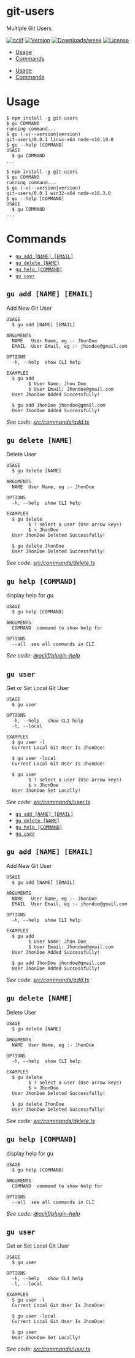 git-users
=========

Multiple Git Users

[![oclif](https://img.shields.io/badge/cli-oclif-brightgreen.svg)](https://oclif.io)
[![Version](https://img.shields.io/npm/v/git-users.svg)](https://npmjs.org/package/git-users)
[![Downloads/week](https://img.shields.io/npm/dw/git-users.svg)](https://npmjs.org/package/git-users)
[![License](https://img.shields.io/npm/l/git-users.svg)](https://github.com/mrhyperbit/git-users/blob/master/package.json)

<!-- toc -->
* [Usage](#usage)
* [Commands](#commands)
<!-- tocstop -->
* [Usage](#usage)
* [Commands](#commands)
<!-- tocstop -->
# Usage
<!-- usage -->
```sh-session
$ npm install -g git-users
$ gu COMMAND
running command...
$ gu (-v|--version|version)
git-users/0.0.1 linux-x64 node-v10.19.0
$ gu --help [COMMAND]
USAGE
  $ gu COMMAND
...
```
<!-- usagestop -->
```sh-session
$ npm install -g git-users
$ gu COMMAND
running command...
$ gu (-v|--version|version)
git-users/0.0.1 win32-x64 node-v16.3.0
$ gu --help [COMMAND]
USAGE
  $ gu COMMAND
...
```
<!-- usagestop -->
# Commands
<!-- commands -->
* [`gu add [NAME] [EMAIL]`](#gu-add-name-email)
* [`gu delete [NAME]`](#gu-delete-name)
* [`gu help [COMMAND]`](#gu-help-command)
* [`gu user`](#gu-user)

## `gu add [NAME] [EMAIL]`

Add New Git User

```
USAGE
  $ gu add [NAME] [EMAIL]

ARGUMENTS
  NAME   User Name, eg :- JhonDoe
  EMAIL  User Email, eg :- jhondoe@gmail.com

OPTIONS
  -h, --help  show CLI help

EXAMPLES
  $ gu add
        $ User Name: Jhon Doe
        $ User Email: Jhondoe@gmail.com
  User JhonDoe Added Successfully!

  $ gu add JhonDoe jhondoe@gmail.com
  User JhonDoe Added Successfully!
```

_See code: [src/commands/add.ts](https://github.com/mrhyperbit/git-users/blob/v0.0.1/src/commands/add.ts)_

## `gu delete [NAME]`

Delete User

```
USAGE
  $ gu delete [NAME]

ARGUMENTS
  NAME  User Name, eg :- JhonDoe

OPTIONS
  -h, --help  show CLI help

EXAMPLES
  $ gu delete
        $ ? select a user (Use arrow keys)
        $ > JhonDoe
  User JhonDoe Deleted Successfully!

  $ gu delete JhonDoe
  User JhonDoe Deleted Successfully!
```

_See code: [src/commands/delete.ts](https://github.com/mrhyperbit/git-users/blob/v0.0.1/src/commands/delete.ts)_

## `gu help [COMMAND]`

display help for gu

```
USAGE
  $ gu help [COMMAND]

ARGUMENTS
  COMMAND  command to show help for

OPTIONS
  --all  see all commands in CLI
```

_See code: [@oclif/plugin-help](https://github.com/oclif/plugin-help/blob/v3.2.2/src/commands/help.ts)_

## `gu user`

Get or Set Local Git User

```
USAGE
  $ gu user

OPTIONS
  -h, --help   show CLI help
  -l, --local

EXAMPLES
  $ gu user -l
  Current Local Git User Is JhonDoe!

  $ gu user -local 
  Current Local Git User Is JhonDoe!

  $ gu user
        $ ? select a user (Use arrow keys)
        $ > JhonDoe
  User JhonDoe Set Locally!
```

_See code: [src/commands/user.ts](https://github.com/mrhyperbit/git-users/blob/v0.0.1/src/commands/user.ts)_
<!-- commandsstop -->
* [`gu add [NAME] [EMAIL]`](#gu-add-name-email)
* [`gu delete [NAME]`](#gu-delete-name)
* [`gu help [COMMAND]`](#gu-help-command)
* [`gu user`](#gu-user)

## `gu add [NAME] [EMAIL]`

Add New Git User

```
USAGE
  $ gu add [NAME] [EMAIL]

ARGUMENTS
  NAME   User Name, eg :- JhonDoe
  EMAIL  User Email, eg :- jhondoe@gmail.com

OPTIONS
  -h, --help  show CLI help

EXAMPLES
  $ gu add
        $ User Name: Jhon Doe
        $ User Email: Jhondoe@gmail.com
  User JhonDoe Added Successfully!

  $ gu add JhonDoe jhondoe@gmail.com
  User JhonDoe Added Successfully!
```

_See code: [src/commands/add.ts](https://github.com/mrhyperbit/git-users/blob/v0.0.1/src/commands/add.ts)_

## `gu delete [NAME]`

Delete User

```
USAGE
  $ gu delete [NAME]

ARGUMENTS
  NAME  User Name, eg :- JhonDoe

OPTIONS
  -h, --help  show CLI help

EXAMPLES
  $ gu delete
        $ ? select a user (Use arrow keys)
        $ > JhonDoe
  User JhonDoe Deleted Successfully!

  $ gu delete JhonDoe
  User JhonDoe Deleted Successfully!
```

_See code: [src/commands/delete.ts](https://github.com/mrhyperbit/git-users/blob/v0.0.1/src/commands/delete.ts)_

## `gu help [COMMAND]`

display help for gu

```
USAGE
  $ gu help [COMMAND]

ARGUMENTS
  COMMAND  command to show help for

OPTIONS
  --all  see all commands in CLI
```

_See code: [@oclif/plugin-help](https://github.com/oclif/plugin-help/blob/v3.2.2/src/commands/help.ts)_

## `gu user`

Get or Set Local Git User

```
USAGE
  $ gu user

OPTIONS
  -h, --help   show CLI help
  -l, --local

EXAMPLES
  $ gu user -l
  Current Local Git User Is JhonDoe!

  $ gu user -local 
  Current Local Git User Is JhonDoe!

  $ gu user
  User JhonDoe Set Locally!
```

_See code: [src/commands/user.ts](https://github.com/mrhyperbit/git-users/blob/v0.0.1/src/commands/user.ts)_
<!-- commandsstop -->
